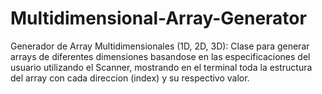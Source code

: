 # Multidimensional-Array-Generator
Generador de Array Multidimensionales (1D, 2D, 3D): Clase para generar arrays de diferentes dimensiones basandose en las especificaciones del usuario utilizando el Scanner, mostrando en el terminal toda la estructura del array con cada direccion (index) y su respectivo valor.
